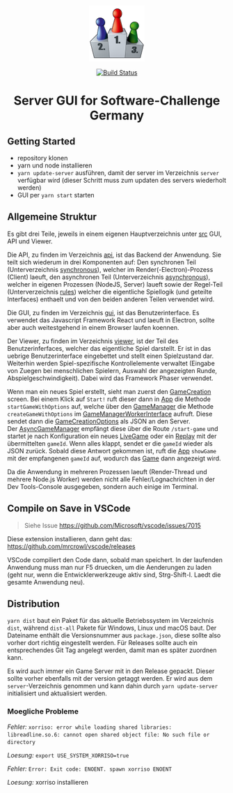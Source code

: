 <p align="center">
  <a target="_blank" rel="noopener noreferrer" href="https://www.software-challenge.de"><img width="128" src="https://raw.githubusercontent.com/CAU-Kiel-Tech-Inf/socha-gui/master/assets/build-resources/icon.png" alt="Software-Challenge Germany logo"></a>
</p>

<p align="center">
  <a href="https://travis-ci.com/CAU-Kiel-Tech-Inf/socha-gui" rel="nofollow"><img src="https://travis-ci.com/CAU-Kiel-Tech-Inf/socha-gui.svg?branch=master" alt="Build Status"></a>
</p>

<h1 align="center">Server GUI for Software-Challenge Germany</h1>

## Getting Started

- repository klonen
- yarn und node installieren
- `yarn update-server` ausführen, damit der server im Verzeichnis `server` verfügbar wird (dieser Schritt muss zum updaten des servers wiederholt werden)
- GUI per `yarn start` starten

## Allgemeine Struktur

Es gibt drei Teile, jeweils in einem eigenen Hauptverzeichnis unter [src](src) GUI, API und Viewer.

Die API, zu finden im Verzeichnis [api](src/api), ist das Backend der Anwendung. Sie teilt sich wiederum in drei Komponenten auf: Den synchronen Teil (Unterverzeichnis [synchronous](src/api/synchronous)), welcher im Render(-Electron)-Prozess (Client) laeuft, den asynchronen Teil (Unterverzeichnis [asynchronous](src/api/asynchronous)), welcher in eigenen Prozessen (NodeJS, Server) laueft sowie der Regel-Teil (Unterverzeichnis [rules](src/api/rules)) welcher die eigentliche Spiellogik (und geteilte Interfaces) enthaelt und von den beiden anderen Teilen verwendet wird.

Die GUI, zu finden im Verzeichnis [gui](src/gui), ist das Benutzerinterface. Es verwendet das Javascript Framework React und laeuft in Electron, sollte aber auch weitestgehend in einem Browser laufen koennen.

Der Viewer, zu finden im Verzeichnis [viewer](src/viewer), ist der Teil des Benutzerinferfaces, welcher das eigentliche Spiel darstellt. Er ist in das uebrige Benutzerinterface eingebettet und stellt einen Spielzustand dar. Weiterhin werden Spiel-spezifische Kontrollelemente verwaltet (Eingabe von Zuegen bei menschlichen Spielern, Auswahl der angezeigten Runde, Abspielgeschwindigkeit). Dabei wird das Framework Phaser verwendet.

Wenn man ein neues Spiel erstellt, sieht man zuerst den [GameCreation](src/gui/GameCreation.tsx) screen. Bei einem Klick auf `Start!` ruft dieser dann in [App](src/gui/App.tsx) die Methode `startGameWithOptions` auf, welche über den [GameManager](src/api/synchronous/GameManager.ts) die Methode `createGameWithOptions` im [GameManagerWorkerInterface](src/api/synchronous/GameManagerWorkerInterface.ts) aufruft. Diese sendet dann die [GameCreationOptions](src/api/rules/GameCreationOptions.ts) als JSON an den Server.  
Der [AsyncGameManager](src/api/asynchronous) empfängt diese über die Route `/start-game` und startet je nach Konfiguration ein neues [LiveGame](src/api/asynchronous/LiveGame.ts) oder ein [Replay](src/api/asynchronous/Replay.ts) mit der übermittelten `gameId`. Wenn alles klappt, sendet er die `gameId` wieder als JSON zurück. Sobald diese Antwort gekommen ist, ruft die [App](src/gui/App.tsx) `showGame` mit der empfangenen `gameId` auf, wodurch das [Game](src/gui/Game.tsx) dann angezeigt wird.

Da die Anwendung in mehreren Prozessen laeuft (Render-Thread und mehrere Node.js Worker) werden nicht alle Fehler/Lognachrichten in der Dev Tools-Console ausgegeben, sondern auch einige im Terminal.

## Compile on Save in VSCode

> Siehe Issue https://github.com/Microsoft/vscode/issues/7015

Diese extension installieren, dann geht das: https://github.com/mrcrowl/vscode/releases

VSCode compiliert den Code dann, sobald man speichert. In der laufenden Anwendung muss man nur F5 druecken, um die Aenderungen zu laden (geht nur, wenn die Entwicklerwerkzeuge aktiv sind, Strg-Shift-I. Laedt die gesamte Anwendung neu).

## Distribution

`yarn dist` baut ein Paket für das aktuelle Betriebssystem im Verzeichnis `dist`, während `dist-all` Pakete für Windows, Linux und macOS baut. Der Dateiname enthält die Versionsnummer aus `package.json`, diese sollte also vorher dort richtig eingestellt werden. Für Releases sollte auch ein entsprechendes Git Tag angelegt werden, damit man es später zuordnen kann.

Es wird auch immer ein Game Server mit in den Release gepackt. Dieser sollte vorher ebenfalls mit der version getaggt werden. Er wird aus dem `server`-Verzeichnis genommen und kann dahin durch `yarn update-server` initialisiert und aktualisiert werden.

### Moegliche Probleme

*Fehler:* `xorriso: error while loading shared libraries: libreadline.so.6: cannot open shared object file: No such file or directory`

*Loesung:* `export USE_SYSTEM_XORRISO=true`

*Fehler:* `Error: Exit code: ENOENT. spawn xorriso ENOENT`

*Loesung:* xorriso installieren
